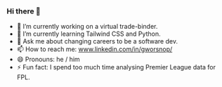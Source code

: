 ### Hi there 👋

<!--
**GWorsnop/GWorsnop** is a ✨ _special_ ✨ repository because its `README.md` (this file) appears on your GitHub profile.

Here are some ideas to get you started:
-->

- 🔭 I’m currently working on a virtual trade-binder.
- 🌱 I’m currently learning Tailwind CSS and Python.
- 💬 Ask me about changing careers to be a software dev.
- 📫 How to reach me: www.linkedin.com/in/gworsnop/
- 😄 Pronouns: he / him
- ⚡ Fun fact: I spend too much time analysing Premier League data for FPL.
